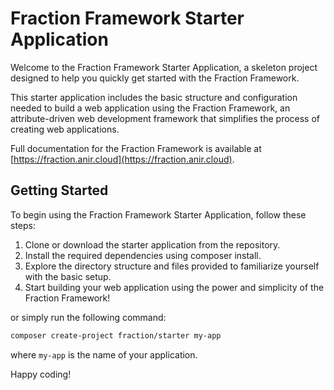 # Fraction Framework Starter Application

Welcome to the Fraction Framework Starter Application, a skeleton project designed to help you quickly get started with
the Fraction Framework.

This starter application includes the basic structure and configuration needed to build a web application using the
Fraction Framework, an attribute-driven web development framework that simplifies the process of creating web
applications.

Full documentation for the Fraction Framework is available
at [https://fraction.anir.cloud](https://fraction.anir.cloud).

## Getting Started

To begin using the Fraction Framework Starter Application, follow these steps:

1. Clone or download the starter application from the repository.
2. Install the required dependencies using composer install.
3. Explore the directory structure and files provided to familiarize yourself with the basic setup.
4. Start building your web application using the power and simplicity of the Fraction Framework!

or simply run the following command:

```bash
composer create-project fraction/starter my-app
```

where `my-app` is the name of your application.

Happy coding!
